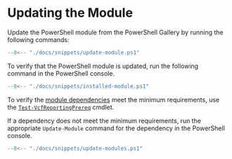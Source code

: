 # Updating the Module

Update the PowerShell module from the PowerShell Gallery by running the following commands:

```powershell
--8<-- "./docs/snippets/update-module.ps1"
```

To verify that the PowerShell module is updated, run the following command in the PowerShell console.

```powershell
--8<-- "./docs/snippets/installed-module.ps1"
```

To verify the [module dependencies](index.md#module-dependencies) meet the minimum requirements, use the [`Test-VcfReportingPrereq`](./documentation/functions/Test-VcfReportingPrereq.md) cmdlet.

If a dependency does not meet the minimum requirements, run the appropriate `Update-Module` command for the dependency in the PowerShell console.

```powershell
--8<-- "./docs/snippets/update-modules.ps1"
```
